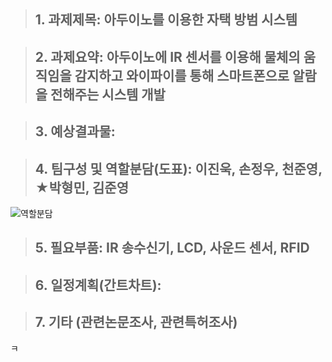 > ## 1. 과제제목: 아두이노를 이용한 자택 방범 시스템

> ## 2. 과제요약: 아두이노에 IR 센서를 이용해 물체의 움직임을 감지하고 와이파이를 통해 스마트폰으로 알람을 전해주는 시스템 개발

> ## 3. 예상결과물: 

> ## 4. 팀구성 및 역할분담(도표): 이진욱, 손정우, 천준영, ★박형민, 김준영
![역할분담](https://user-images.githubusercontent.com/50895748/69523904-513b8900-0fa8-11ea-8df1-5cd31b888039.png)


> ## 5. 필요부품: IR 송수신기, LCD, 사운드 센서, RFID

> ## 6. 일정계획(간트차트): 

> ## 7. 기타 (관련논문조사, 관련특허조사)
ㅋ
